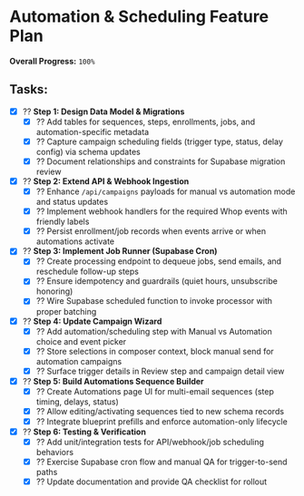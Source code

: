 # Automation & Scheduling Feature Plan

**Overall Progress:** `100%`

## Tasks:

- [x] ?? **Step 1: Design Data Model & Migrations**
  - [x] ?? Add tables for sequences, steps, enrollments, jobs, and automation-specific metadata
  - [x] ?? Capture campaign scheduling fields (trigger type, status, delay config) via schema updates
  - [x] ?? Document relationships and constraints for Supabase migration review

- [x] ?? **Step 2: Extend API & Webhook Ingestion**
  - [x] ?? Enhance `/api/campaigns` payloads for manual vs automation mode and status updates
  - [x] ?? Implement webhook handlers for the required Whop events with friendly labels
  - [x] ?? Persist enrollment/job records when events arrive or when automations activate

- [x] ?? **Step 3: Implement Job Runner (Supabase Cron)**
  - [x] ?? Create processing endpoint to dequeue jobs, send emails, and reschedule follow-up steps
  - [x] ?? Ensure idempotency and guardrails (quiet hours, unsubscribe honoring)
  - [x] ?? Wire Supabase scheduled function to invoke processor with proper batching

- [x] ?? **Step 4: Update Campaign Wizard**
  - [x] ?? Add automation/scheduling step with Manual vs Automation choice and event picker
  - [x] ?? Store selections in composer context, block manual send for automation campaigns
  - [x] ?? Surface trigger details in Review step and campaign detail view

- [x] ?? **Step 5: Build Automations Sequence Builder**
  - [x] ?? Create Automations page UI for multi-email sequences (step timing, delays, status)
  - [x] ?? Allow editing/activating sequences tied to new schema records
  - [x] ?? Integrate blueprint prefills and enforce automation-only lifecycle

- [x] ?? **Step 6: Testing & Verification**
  - [x] ?? Add unit/integration tests for API/webhook/job scheduling behaviors
  - [x] ?? Exercise Supabase cron flow and manual QA for trigger-to-send paths
  - [x] ?? Update documentation and provide QA checklist for rollout
